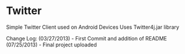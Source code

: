 Twitter
=======

Simple Twitter Client used on Android Devices 
Uses Twitter4j.jar library

Change Log: 
  (03/27/2013) 
     - First Commit and addition of README  
   (07/25/2013)
     - Final project uploaded 